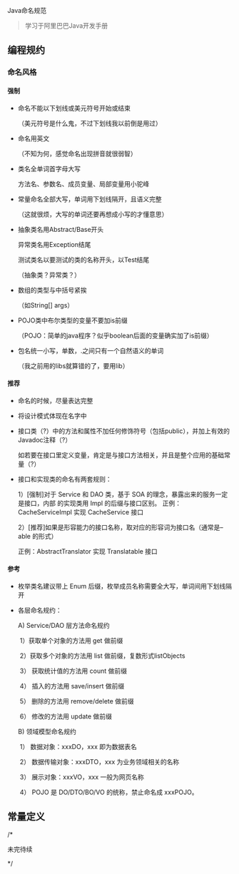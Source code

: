 Java命名规范

> 学习于阿里巴巴Java开发手册

## 编程规约

### 命名风格

#### 强制

* 命名不能以下划线或美元符号开始或结束

  （美元符号是什么鬼，不过下划线我以前倒是用过）

* 命名用英文

  （不知为何，感觉命名出现拼音就很弱智）

* 类名全单词首字母大写

  方法名、参数名、成员变量、局部变量用小驼峰

* 常量命名全部大写，单词用下划线隔开，且语义完整

  （这就很烦，大写的单词还要再想成小写的才懂意思）

* 抽象类名用Abstract/Base开头

  异常类名用Exception结尾

  测试类名以要测试的类的名称开头，以Test结尾

  （抽象类？异常类？）

* 数组的类型与中括号紧挨

  （如String[] args）

* POJO类中布尔类型的变量不要加is前缀

  （POJO：简单的java程序？似乎boolean后面的变量确实加了is前缀）

* 包名统一小写，单数，.之间只有一个自然语义的单词

  （我之前用的libs就算错的了，要用lib）

#### 推荐

* 命名的时候，尽量表达完整

* 将设计模式体现在名字中

* 接口类（?）中的方法和属性不加任何修饰符号（包括public），并加上有效的Javadoc注释（?）

  如若要在接口里定义变量，肯定是与接口方法相关，并且是整个应用的基础常量（?）

* 接口和实现类的命名有两套规则：

   1）[强制]对于 Service 和 DAO 类，基于 SOA 的理念，暴露出来的服务一定是接口，内部 的实现类用 Impl 的后缀与接口区别。 正例：CacheServiceImpl 实现 CacheService 接口

   2）[推荐]如果是形容能力的接口名称，取对应的形容词为接口名（通常是–able 的形式）

  正例：AbstractTranslator 实现 Translatable 接口

#### 参考

* 枚举类名建议带上 Enum 后缀，枚举成员名称需要全大写，单词间用下划线隔开

* 各层命名规约：

  A) Service/DAO 层方法命名规约

  ​	1）获取单个对象的方法用 get 做前缀

  ​	2）获取多个对象的方法用 list 做前缀，复数形式listObjects

  ​	3） 获取统计值的方法用 count 做前缀

  ​	4） 插入的方法用 save/insert 做前缀

  ​	5） 删除的方法用 remove/delete 做前缀

  ​	6） 修改的方法用 update 做前缀

  B) 领域模型命名规约

  ​	1） 数据对象：xxxDO，xxx 即为数据表名

  ​	2） 数据传输对象：xxxDTO，xxx 为业务领域相关的名称

  ​	3） 展示对象：xxxVO，xxx 一般为网页名称

  ​	4） POJO 是 DO/DTO/BO/VO 的统称，禁止命名成 xxxPOJO。

## 常量定义

/*

未完待续

*/